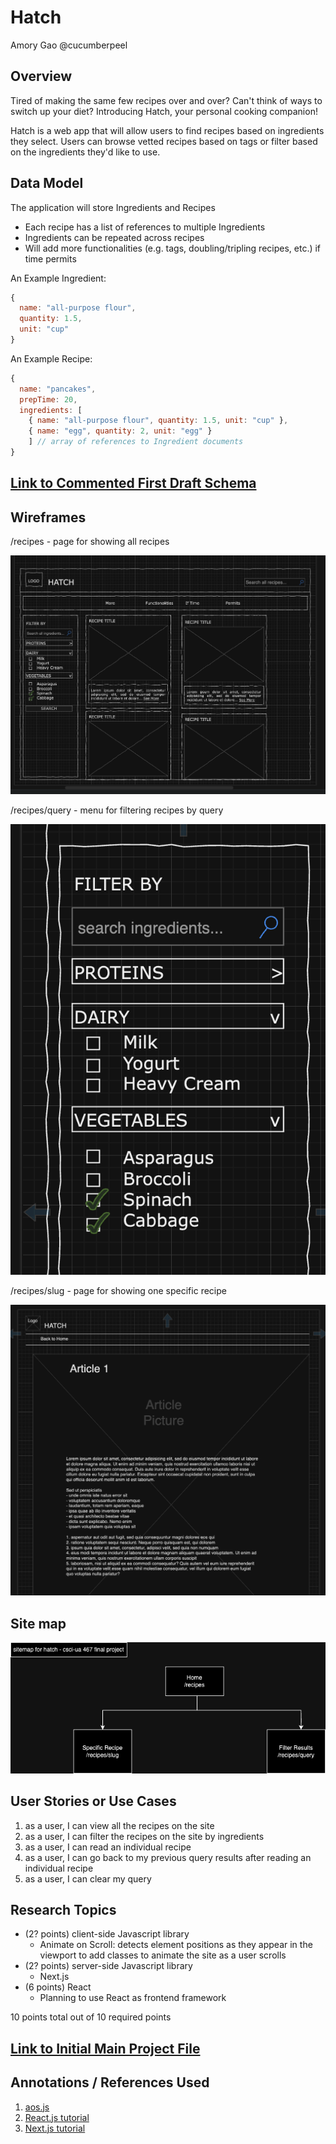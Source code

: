 # Hatch
Amory Gao
@cucumberpeel

## Overview

Tired of making the same few recipes over and over? Can't think of ways to switch up your diet? Introducing Hatch, your personal cooking companion!

Hatch is a web app that will allow users to find recipes based on ingredients they select. Users can browse vetted recipes based on tags or filter based on the ingredients they'd like to use.

## Data Model

The application will store Ingredients and Recipes

* Each recipe has a list of references to multiple Ingredients
* Ingredients can be repeated across recipes
* Will add more functionalities (e.g. tags, doubling/tripling recipes, etc.) if time permits

An Example Ingredient:

```javascript
{
  name: "all-purpose flour",
  quantity: 1.5,
  unit: "cup"
}
```

An Example Recipe:

```javascript
{
  name: "pancakes",
  prepTime: 20,
  ingredients: [
    { name: "all-purpose flour", quantity: 1.5, unit: "cup" },
    { name: "egg", quantity: 2, unit: "egg" }
    ] // array of references to Ingredient documents
}
```

## [Link to Commented First Draft Schema](db.mjs)

## Wireframes

/recipes - page for showing all recipes

![list](documentation/hatch-all-recipes.png)

/recipes/query - menu for filtering recipes by query

![list create](documentation/hatch-filter.png)

/recipes/slug - page for showing one specific recipe

![list](documentation/hatch-recipes-slug.png)

## Site map

![sitemap](documentation/hatch-sitemap.drawio.png)

## User Stories or Use Cases

1. as a user, I can view all the recipes on the site
2. as a user, I can filter the recipes on the site by ingredients
3. as a user, I can read an individual recipe
4. as a user, I can go back to my previous query results after reading an individual recipe
5. as a user, I can clear my query

## Research Topics

* (2? points) client-side Javascript library
    * Animate on Scroll: detects element positions as they appear in the viewport to add classes to animate the site as a user scrolls
* (2? points) server-side Javascript library
    * Next.js
* (6 points) React
    * Planning to use React as frontend framework

10 points total out of 10 required points


## [Link to Initial Main Project File](app.mjs) 

## Annotations / References Used

1. [aos.js](https://github.com/michalsnik/aos)
2. [React.js tutorial](https://youtu.be/bMknfKXIFA8?si=xrV22t07Hnd49Stj)
3. [Next.js tutorial](https://nextjs.org/learn?utm_source=next-site&utm_medium=homepage-cta&utm_campaign=home)

